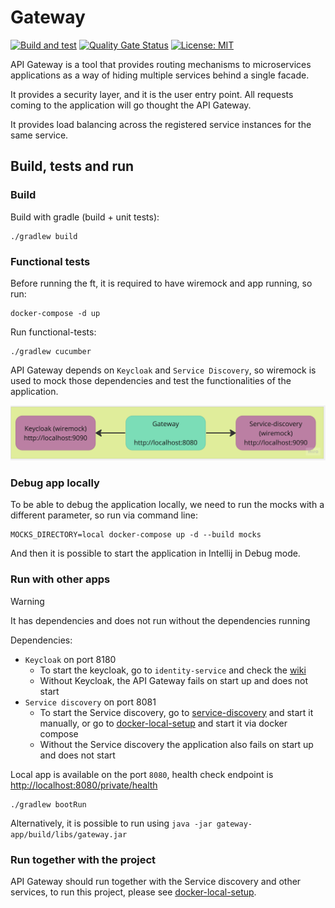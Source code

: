 # Gateway
[![Build and test](https://github.com/groot-mg/gateway/actions/workflows/gateway-ci.yml/badge.svg)](https://github.com/groot-mg/gateway/actions/workflows/gateway-ci.yml) [![Quality Gate Status](https://sonarcloud.io/api/project_badges/measure?project=groot-mg_gateway&metric=alert_status)](https://sonarcloud.io/summary/new_code?id=groot-mg_gateway) [![License: MIT](https://img.shields.io/badge/License-MIT-green.svg)](https://github.com/groot-mg/gateway/blob/main/LICENSE)

API Gateway is a tool that provides routing mechanisms to microservices applications as a way of hiding multiple services behind a single facade.

It provides a security layer, and it is the user entry point. All requests coming to the application will go thought the API Gateway.

It provides load balancing across the registered service instances for the same service.

## Build, tests and run

### Build
Build with gradle (build + unit tests):
```
./gradlew build
```

### Functional tests

Before running the ft, it is required to have wiremock and app running, so run:

```shell
docker-compose -d up
```

Run functional-tests:
```
./gradlew cucumber
```

API Gateway depends on `Keycloak` and `Service Discovery`, so wiremock is used to mock those dependencies and test the functionalities of the application.

<img src="./images/functional-tests.jpg"  alt="functional tests dependencies"/>

### Debug app locally

To be able to debug the application locally, we need to run the mocks with a different parameter, so run via command line:

```shell
MOCKS_DIRECTORY=local docker-compose up -d --build mocks
```

And then it is possible to start the application in Intellij in Debug mode.

### Run with other apps
> [!WARNING]
> It has dependencies and does not run without the dependencies running

Dependencies:
* `Keycloak` on port 8180
  * To start the keycloak, go to `identity-service` and check the [wiki](https://github.com/groot-mg/identity-service/wiki/Keycloak#how-to-run)
  * Without Keycloak, the API Gateway fails on start up and does not start
* `Service discovery` on port 8081
  * To start the Service discovery, go to [service-discovery](https://github.com/groot-mg/service-discovery) and start it manually, or go to [docker-local-setup](https://github.com/groot-mg/docker-local-setup) and start it via docker compose
  * Without the Service discovery the application also fails on start up and does not start

Local app is available on the port `8080`, health check endpoint is [http://localhost:8080/private/health](http://localhost:8081/private/health)

```
./gradlew bootRun
 ```

Alternatively, it is possible to run using `java -jar gateway-app/build/libs/gateway.jar`

### Run together with the project

API Gateway should run together with the Service discovery and other services, to run this project, please see [docker-local-setup](https://github.com/groot-mg/docker-local-setup).
